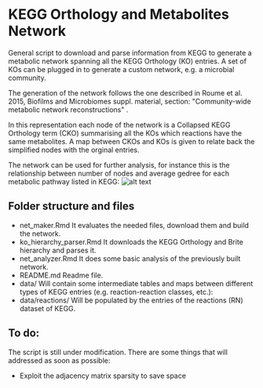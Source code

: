 # KEGG Orthology and Metabolites Network

General script to download and parse information from KEGG to generate a metabolic network spanning all the KEGG Orthology (KO) entries. A set of KOs can be plugged in to generate a custom network, e.g. a microbial community.

The generation of the network follows the one described in Roume et al. 2015, Biofilms and Microbiomes suppl. material, section: "Community-wide metabolic network reconstructions".

In this representation each node of the network is a Collapsed KEGG Orthology term (CKO) summarising all the KOs which reactions have the same metabolites. A map between CKOs and KOs is given to relate back the simplified nodes with the orginal entries.

The network can be used for further analysis, for instance this is the relationship between number of nodes and average gedree for each metabolic pathway listed in KEGG:
![alt text](https://github.com/fdelogu/kegg_net/master/results/kegg_NDeg.png)

## Folder structure and files

- net_maker.Rmd It evaluates the needed files, download them and build the network.
- ko_hierarchy_parser.Rmd It downloads the KEGG Orthology and Brite hierarchy and parses it.
- net_analyzer.Rmd It does some basic analysis of the previously built network.
- README.md Readme file.
- data/ Will contain some intermediate tables and maps between different types of KEGG entries (e.g. reaction-reaction classes, etc.):
- data/reactions/ Will be populated by the entries of the reactions (RN) dataset of KEGG.

## To do:

The script is still under modification. There are some things that will addressed as soon as possible:
- Exploit the adjacency matrix sparsity to save space

